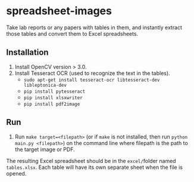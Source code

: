 # spreadsheet-images
Take lab reports or any papers with tables in them, and instantly extract those tables and convert them to Excel spreadsheets.
## Installation
1. Install OpenCV version > 3.0.
2. Install Tesseract OCR (used to recognize the text in the tables).
    - `sudo apt-get install tesseract-ocr libtesseract-dev libleptonica-dev`
    - `pip install pytesseract`
    - `pip install xlsxwriter`
    - `pip install pdf2image`
## Run
1. Run `make target=<filepath>` (or if `make` is not installed, then run `python main.py <filepath>`) on the command line where filepath is the path to the target image or PDF.

The resulting Excel spreadsheet should be in the `excel/`folder named `tables.xlsx`. Each table will have its own separate sheet when the file is opened.
